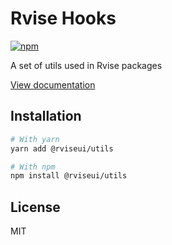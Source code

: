 # Rvise Hooks

[![npm](https://img.shields.io/npm/dm/@rviseui/utils)](https://www.npmjs.com/package/@rviseui/utils)

A set of utils used in Rvise packages

[View documentation](https://rvise.dev/)

## Installation

```bash
# With yarn
yarn add @rviseui/utils

# With npm
npm install @rviseui/utils
```

## License

MIT

